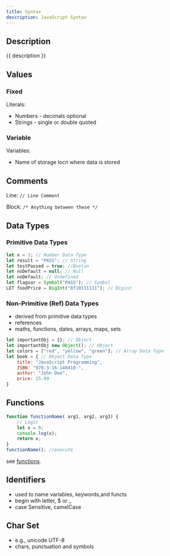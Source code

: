 ```yaml
---
title: Syntax
description: JavaScript Syntax
---
```


## Description

{{ description }}


## Values

### Fixed

Literals:
- Numbers - decimals optional
- Strings - single or double quoted

### Variable

Variables:
- Name of storage locn where data is stored

## Comments

Line: `// Line Comment`

Block: `/* Anything between these */`

## Data Types

### Primitive Data Types

```js
let x = 3; // Number Data Type
let result = "PASS"; // String
let testPassed = true; //Boolan
let noDefault = null; // Null 
let noDefault; // Undefined
let flagvar = Symbol("PASS"); // Symbol
LET foodPrice = BigInt("0f10111111"); // Bigint
```

### Non-Primitive (Ref) Data Types

- derived from primitive data types
- references
- maths, functions, dates, arrays, maps, sets

```js
let importantObj = {}; // Object 
let importantObj new Object(); // Object
let colors = ["red", "yellow", "green"]; // Array Data Type
let book = { // Object Data Type
    title: "JavaScript Programming",
    ISBN: "978-3-16-148410-",
    author: "John Doe",
    price: 25.99 
}
```

## Functions

```js
function functionName( arg1, arg2, arg3) {
    // Logic
    let x = 0;
    console.log(x);
    return x;
}
functionName(); //execute
```

see [functions](../javascript/functions.md).

## Identifiers

- used to name variables, keywords,and functs
- begin with letter, $ or _
- case Sensitive, camelCase

## Char Set

- e.g., unicode UTF-8
- chars, punctuation and symbols
